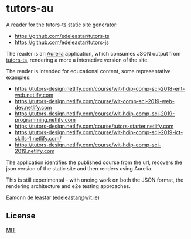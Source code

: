 
tutors-au
=====

A reader for the tutors-ts static site generator:

- <https://github.com/edeleastar/tutors-ts>
- <https://github.com/edeleastar/tutors-js>

The reader is an [Aurelia](https://aurelia.io/) application, which consumes JSON output from [tutors-ts](https://github.com/edeleastar/tutors-ts), rendering a
 more a interactive version of the site. 
 
The reader is intended for educational content, some representative examples:
 
 - <https://tutors-design.netlify.com/course/wit-hdip-comp-sci-2018-ent-web.netlify.com>
 - <https://tutors-design.netlify.com/course/wit-comp-sci-2019-web-dev.netlify.com>
 - <https://tutors-design.netlify.com/course/wit-hdip-comp-sci-2019-programming.netlify.com>
 - <https://tutors-design.netlify.com/course/tutors-starter.netlify.com>
 - <https://tutors-design.netlify.com/course/wit-hdip-comp-sci-2019-ict-skills-1.netlify.com/>
 - <https://tutors-design.netlify.com/course/wit-hdip-comp-sci-2019.netlify.com>
 
 The application identifies the published course from the url, recovers the json version 
 of the static site and then renders using Aurelia.
 
 This is still experimental - with onoing work on both the JSON format, the rendering architecture and 
 e2e testing approaches.
 
 Eamonn de leastar (edeleastar@wit.ie)

## License

[MIT](https://github.com/atom/atom/blob/master/LICENSE.md)
